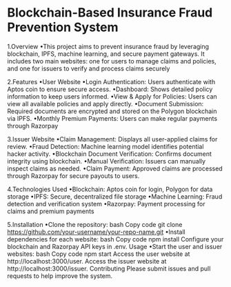 # Blockchain-Based Insurance Fraud Prevention System

1.Overview
•This project aims to prevent insurance fraud by leveraging blockchain, IPFS, machine learning, and secure payment gateways. It includes two main websites: one for users to manage claims and policies, and one for issuers to verify and process claims securely

2.Features
•User Website
•Login Authentication: Users authenticate with Aptos coin to ensure secure access.
•Dashboard: Shows detailed policy information to keep users informed.
•View & Apply for Policies: Users can view all available policies and apply directly.
•Document Submission: Required documents are encrypted and stored on the Polygon blockchain via IPFS.
•Monthly Premium Payments: Users can make regular payments through Razorpay

3.Issuer Website
•Claim Management: Displays all user-applied claims for review.
•Fraud Detection: Machine learning model identifies potential hacker activity.
•Blockchain Document Verification: Confirms document integrity using blockchain.
•Manual Verification: Issuers can manually inspect claims as needed.
•Claim Payment: Approved claims are processed through Razorpay for secure payouts to users.

4.Technologies Used
•Blockchain: Aptos coin for login, Polygon for data storage
•IPFS: Secure, decentralized file storage
•Machine Learning: Fraud detection and verification system
•Razorpay: Payment processing for claims and premium payments

5.Installation
•Clone the repository:
bash
Copy code
git clone https://github.com/your-username/your-repo-name.git
•Install dependencies for each website:
bash
Copy code
npm install
Configure your blockchain and Razorpay API keys in .env.
Usage
•Start the user and issuer websites:
bash
Copy code
npm start
Access the user website at http://localhost:3000/user.
Access the issuer website at http://localhost:3000/issuer.
Contributing
Please submit issues and pull requests to help improve the system.

